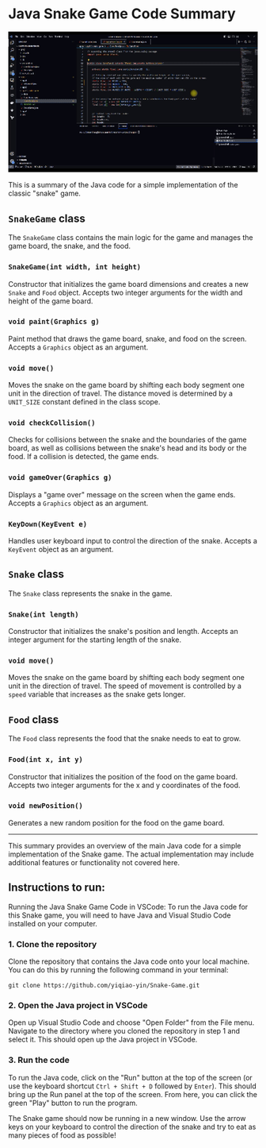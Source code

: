 # Java Snake Game Code Summary

<p align="center"><img src="https://github.com/yiqiao-yin/Snake-Game/blob/main/docs/anime.gif"></img></p>

This is a summary of the Java code for a simple implementation of the classic "snake" game.

## `SnakeGame` class

The `SnakeGame` class contains the main logic for the game and manages the game board, the snake, and the food.

### `SnakeGame(int width, int height)`

Constructor that initializes the game board dimensions and creates a new `Snake` and `Food` object. Accepts two integer arguments for the width and height of the game board.

### `void paint(Graphics g)`

Paint method that draws the game board, snake, and food on the screen. Accepts a `Graphics` object as an argument.

### `void move()`

Moves the snake on the game board by shifting each body segment one unit in the direction of travel. The distance moved is determined by a `UNIT_SIZE` constant defined in the class scope.

### `void checkCollision()`

Checks for collisions between the snake and the boundaries of the game board, as well as collisions between the snake's head and its body or the food. If a collision is detected, the game ends.

### `void gameOver(Graphics g)`

Displays a "game over" message on the screen when the game ends. Accepts a `Graphics` object as an argument.

### `KeyDown(KeyEvent e)`

Handles user keyboard input to control the direction of the snake. Accepts a `KeyEvent` object as an argument.

## `Snake` class

The `Snake` class represents the snake in the game.

### `Snake(int length)`

Constructor that initializes the snake's position and length. Accepts an integer argument for the starting length of the snake.

### `void move()`

Moves the snake on the game board by shifting each body segment one unit in the direction of travel. The speed of movement is controlled by a `speed` variable that increases as the snake gets longer.

## `Food` class

The `Food` class represents the food that the snake needs to eat to grow.

### `Food(int x, int y)`

Constructor that initializes the position of the food on the game board. Accepts two integer arguments for the x and y coordinates of the food.

### `void newPosition()`

Generates a new random position for the food on the game board. 

---

This summary provides an overview of the main Java code for a simple implementation of the Snake game. The actual implementation may include additional features or functionality not covered here.

## Instructions to run: 

Running the Java Snake Game Code in VSCode: To run the Java code for this Snake game, you will need to have Java and Visual Studio Code installed on your computer. 

### 1. Clone the repository

Clone the repository that contains the Java code onto your local machine. You can do this by running the following command in your terminal:

```
git clone https://github.com/yiqiao-yin/Snake-Game.git
```

### 2. Open the Java project in VSCode

Open up Visual Studio Code and choose "Open Folder" from the File menu. Navigate to the directory where you cloned the repository in step 1 and select it. This should open up the Java project in VSCode.

### 3. Run the code

To run the Java code, click on the "Run" button at the top of the screen (or use the keyboard shortcut `Ctrl + Shift + D` followed by `Enter`). This should bring up the Run panel at the top of the screen. From here, you can click the green "Play" button to run the program. 

The Snake game should now be running in a new window. Use the arrow keys on your keyboard to control the direction of the snake and try to eat as many pieces of food as possible!